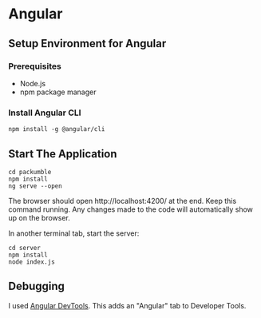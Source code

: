 # Angular

## Setup Environment for Angular

### Prerequisites
- Node.js
- npm package manager

### Install Angular CLI
```
npm install -g @angular/cli
```

## Start The Application

```
cd packumble
npm install
ng serve --open
```

The browser should open http://localhost:4200/ at the end. Keep this command running. Any changes made to the code will automatically show up on the browser.

In another terminal tab, start the server:

```
cd server
npm install
node index.js
```

## Debugging

I used [Angular DevTools](https://chrome.google.com/webstore/detail/angular-devtools/ienfalfjdbdpebioblfackkekamfmbnh). This adds an "Angular" tab to Developer Tools.